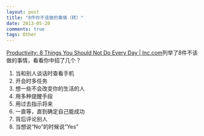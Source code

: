 ```yaml
---
layout: post
title: "8件你不该做的事情（转）"
date: 2013-05-20
comments: true
tags: Other
---
```

<p><a href="http://www.inc.com/jeff-haden/8-things-you-should-not-do-every-day.html?goback=.gde_60439_member_233861910">Productivity: 8 Things You Should Not Do Every Day | Inc.com</a>列举了8件不该做的事情，看看你中招了几个？</p><ol><li>当和别人谈话时查看手机</li><li>开会时多任务</li><li>想一些不会改变你的生活的人</li><li>用多种提醒手段</li><li>用过去指示将来</li><li>一直等，直到确定自己能成功</li><li>背后评论别人</li><li>当想说&ldquo;No&rdquo;的时候说&ldquo;Yes&rdquo;</li></ol>